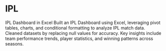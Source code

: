 # IPL
IPL Dashboard in Excel Built an IPL Dashboard using Excel, leveraging pivot tables, charts, and conditional formatting to analyze IPL match data. Cleaned datasets by replacing null values for accuracy. Key insights include team performance trends, player statistics, and winning patterns across seasons.
